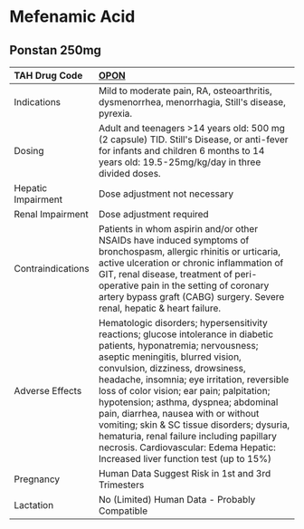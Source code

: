 # Mefenamic Acid

## Ponstan 250mg

| TAH Drug Code      | [**OPON**](https://www.tahsda.org.tw/drugs/hissearch.php?drug_code=OPON)                                                                                                                                                                                                                                                                                                                                                                                                                                                                                 |
|:-------------------|:---------------------------------------------------------------------------------------------------------------------------------------------------------------------------------------------------------------------------------------------------------------------------------------------------------------------------------------------------------------------------------------------------------------------------------------------------------------------------------------------------------------------------------------------------------|
| Indications        | Mild to moderate pain, RA, osteoarthritis, dysmenorrhea, menorrhagia, Still's disease, pyrexia.                                                                                                                                                                                                                                                                                                                                                                                                                                                          |
| Dosing             | Adult and teenagers >14 years old: 500 mg (2 capsule) TID. Still's Disease, or anti-fever for infants and children 6 months to 14 years old: 19.5-25mg/kg/day in three divided doses.                                                                                                                                                                                                                                                                                                                                                                    |
| Hepatic Impairment | Dose adjustment not necessary                                                                                                                                                                                                                                                                                                                                                                                                                                                                                                                            |
| Renal Impairment   | Dose adjustment required                                                                                                                                                                                                                                                                                                                                                                                                                                                                                                                                 |
| Contraindications  | Patients in whom aspirin and/or other NSAIDs have induced symptoms of bronchospasm, allergic rhinitis or urticaria, active ulceration or chronic inflammation of GIT, renal disease, treatment of peri-operative pain in the setting of coronary artery bypass graft (CABG) surgery. Severe renal, hepatic & heart failure.                                                                                                                                                                                                                              |
| Adverse Effects    | Hematologic disorders; hypersensitivity reactions; glucose intolerance in diabetic patients, hyponatremia; nervousness; aseptic meningitis, blurred vision, convulsion, dizziness, drowsiness, headache, insomnia; eye irritation, reversible loss of color vision; ear pain; palpitation; hypotension; asthma, dyspnea; abdominal pain, diarrhea, nausea with or without vomiting; skin & SC tissue disorders; dysuria, hematuria, renal failure including papillary necrosis. Cardiovascular: Edema Hepatic: Increased liver function test (up to 15%) |
| Pregnancy          | Human Data Suggest Risk in 1st and 3rd Trimesters                                                                                                                                                                                                                                                                                                                                                                                                                                                                                                        |
| Lactation          | No (Limited) Human Data - Probably Compatible                                                                                                                                                                                                                                                                                                                                                                                                                                                                                                            |

